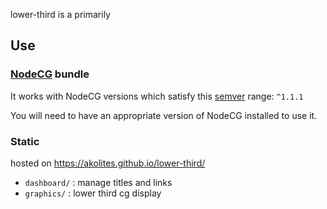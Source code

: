 lower-third is a primarily 


## Use 
### [NodeCG](http://github.com/nodecg/nodecg) bundle

It works with NodeCG versions which satisfy this [semver](https://docs.npmjs.com/getting-started/semantic-versioning) range: `^1.1.1`

You will need to have an appropriate version of NodeCG installed to use it.

### Static

hosted on https://akolites.github.io/lower-third/

- `dashboard/` : manage titles and links
- `graphics/` : lower third cg display
